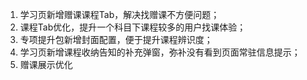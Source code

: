 
1. 学习页新增赠课课程Tab，解决找赠课不方便问题；
2. 课程Tab优化，提升一个科目下课程较多的用户找课体验；
3. 专项提升包新增封面配置，便于提升课程辨识度；
4. 学习页新增课程收纳告知的补充弹窗，弥补没有看到页面常驻信息提示；
5. 赠课展示优化
